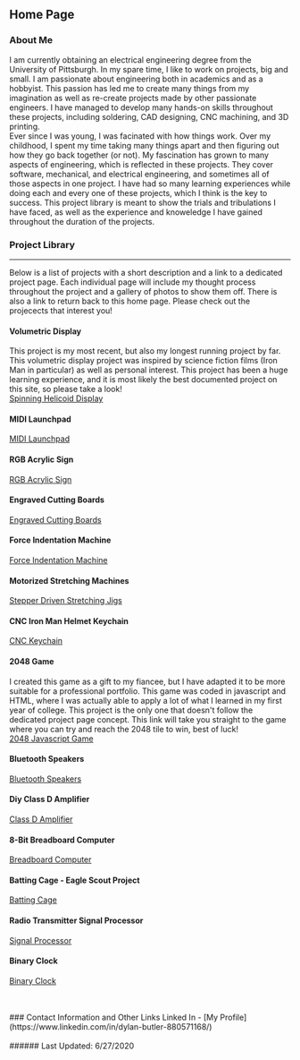 ## Home Page

### About Me
I am currently obtaining an electrical engineering degree from the University of Pittsburgh. In my spare time, I like to work on projects, big and small. I am passionate about engineering both in academics and as a hobbyist. This passion has led me to create many things from my imagination as well as re-create projects made by other passionate engineers. I have managed to develop many hands-on skills throughout these projects, including soldering, CAD designing, CNC machining, and 3D printing. 
<br>
Ever since I was young, I was facinated with how things work. Over my childhood, I spent my time taking many things apart and then figuring out how they go back together (or not). My fascination has grown to many aspects of engineering, which is reflected in these projects. They cover software, mechanical, and electrical engineering, and sometimes all of those aspects in one project. I have had so many learning experiences while doing each and every one of these projects, which I think is the key to success. This project library is meant to show the trials and tribulations I have faced, as well as the experience and knoweledge I have gained throughout the duration of the projects.
<br>
### Project Library

---

Below is a list of projects with a short description and a link to a dedicated project page. Each individual page will include my thought process throughout the project and a gallery of photos to show them off. There is also a link to return back to this home page. Please check out the projecects that interest you!
<br>
#### Volumetric Display
This project is my most recent, but also my longest running project by far. This volumetric display project was inspired by science fiction films (Iron Man in particular)
as well as personal interest. This project has been a huge learning experience, and it is most likely the best documented project on this site, so please take a look!
<br>
[Spinning Helicoid Display](https://dbutler6250.github.io/spinningHelicoidSite/)

#### MIDI Launchpad

[MIDI Launchpad](https://dbutler6250.github.io/midiLaunchpadSite/)

#### RGB Acrylic Sign

[RGB Acrylic Sign](https://dbutler6250.github.io/acrylicSignSite/)

#### Engraved Cutting Boards

[Engraved Cutting Boards](https://dbutler6250.github.io/engravedCuttingBoardsSite/)

#### Force Indentation Machine

[Force Indentation Machine](https://dbutler6250.github.io/forceIndentationMachineSite/)

#### Motorized Stretching Machines

[Stepper Driven Stretching Jigs](https://dbutler6250.github.io/motorizedStretchingMachinesSite/)

#### CNC Iron Man Helmet Keychain

[CNC Keychain](https://dbutler6250.github.io/cncKeychainSite/)

#### 2048 Game
I created this game as a gift to my fiancee, but I have adapted it to be more suitable for a professional portfolio. This game was coded in javascript and HTML, where I was actually able to apply a lot of what I learned in my first year of college. This project is the only one that doesn't follow the dedicated project page concept. This link will take you straight to the game where you can try and reach the 2048 tile to win, best of luck!
<br>
[2048 Javascript Game](https://dbutler6250.github.io/Html2048/index.html)

#### Bluetooth Speakers

[Bluetooth Speakers](https://dbutler6250.github.io/bluetoothSpeakersSite/)

#### Diy Class D Amplifier

[Class D Amplifier](https://dbutler6250.github.io/classDAmplifierSite/)

#### 8-Bit Breadboard Computer

[Breadboard Computer](https://dbutler6250.github.io/breadboardComputerSite/)

#### Batting Cage - Eagle Scout Project

[Batting Cage](https://dbutler6250.github.io/battingCageSite/)

#### Radio Transmitter Signal Processor

[Signal Processor](https://dbutler6250.github.io/signalProcessorSite/)

#### Binary Clock

[Binary Clock](https://dbutler6250.github.io/binaryClockSite/)

<br>
<br>
### Contact Information and Other Links
Linked In - [My Profile](https://www.linkedin.com/in/dylan-butler-880571168/)
<br>
<br>
###### Last Updated: 6/27/2020
